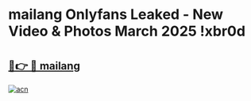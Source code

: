 # mailang Onlyfans Leaked - New Video & Photos March 2025 !xbr0d

# <h2><a href="https://wahnl0.iuczelnia.edu.pl?title=mailang&ref=xbr0d">🔗👉 🔴 mailang</a></h2>

[![acn](https://github.com/user-attachments/assets/0f9c940e-d8b0-45ae-aac7-cd30a18b3e1c)](https://wahnl0.iuczelnia.edu.pl?title=mailang&ref=xbr0d)

